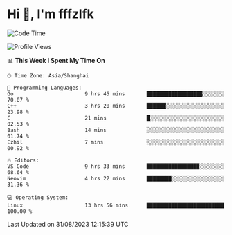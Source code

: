 # Hi 👋, I'm fffzlfk

<!--START_SECTION:waka-->
![Code Time](http://img.shields.io/badge/Code%20Time-379%20hrs%2012%20mins-blue)

![Profile Views](http://img.shields.io/badge/Profile%20Views-0-blue)

📊 **This Week I Spent My Time On** 

```text
🕑︎ Time Zone: Asia/Shanghai

💬 Programming Languages: 
Go                       9 hrs 45 mins       ██████████████████░░░░░░░   70.07 % 
C++                      3 hrs 20 mins       ██████░░░░░░░░░░░░░░░░░░░   23.98 % 
C                        21 mins             █░░░░░░░░░░░░░░░░░░░░░░░░   02.53 % 
Bash                     14 mins             ░░░░░░░░░░░░░░░░░░░░░░░░░   01.74 % 
Ezhil                    7 mins              ░░░░░░░░░░░░░░░░░░░░░░░░░   00.92 % 

🔥 Editors: 
VS Code                  9 hrs 33 mins       █████████████████░░░░░░░░   68.64 % 
Neovim                   4 hrs 22 mins       ████████░░░░░░░░░░░░░░░░░   31.36 % 

💻 Operating System: 
Linux                    13 hrs 56 mins      █████████████████████████   100.00 % 
```


 Last Updated on 31/08/2023 12:15:39 UTC
<!--END_SECTION:waka-->
